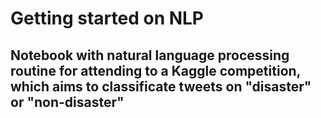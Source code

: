 # Getting started on NLP

## Notebook with natural language processing routine for attending to a Kaggle competition, which aims to classificate tweets on "disaster" or "non-disaster"